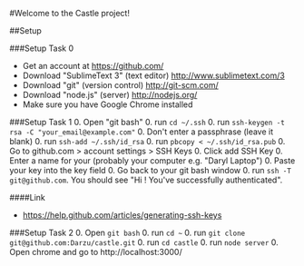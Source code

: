 #Welcome to the Castle project!

##Setup

###Setup Task 0
- Get an account at https://github.com/
- Download "SublimeText 3" (text editor) http://www.sublimetext.com/3
- Download "git" (version control) http://git-scm.com/
- Download "node.js" (server) http://nodejs.org/
- Make sure you have Google Chrome installed

###Setup Task 1
0. Open "git bash"
0. run ```cd ~/.ssh```
0. run ```ssh-keygen -t rsa -C "your_email@example.com"```
0. Don't enter a passphrase (leave it blank)
0. run ```ssh-add ~/.ssh/id_rsa```
0. run ```pbcopy < ~/.ssh/id_rsa.pub```
0. Go to github.com > account settings > SSH Keys
0. Click add SSH Key
0. Enter a name for your (probably your computer e.g. "Daryl Laptop")
0. Paste your key into the key field
0. Go back to your git bash window
0. run ```ssh -T git@github.com```. You should see "Hi <username>! You've successfully authenticated".

####Link
- https://help.github.com/articles/generating-ssh-keys
 
###Setup Task 2
0. Open ```git bash```
0. run ```cd ~```
0. run ```git clone git@github.com:Darzu/castle.git```
0. run ```cd castle```
0. run ```node server```
0. Open chrome and go to http://localhost:3000/
